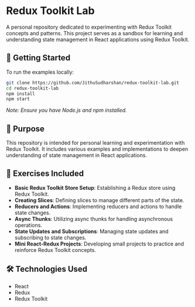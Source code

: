 # Redux Toolkit Lab

A personal repository dedicated to experimenting with Redux Toolkit concepts and patterns. This project serves as a sandbox for learning and understanding state management in React applications using Redux Toolkit.

## 🚀 Getting Started

To run the examples locally:

```bash
git clone https://github.com/JithuSudharshan/redux-toolkit-lab.git
cd redux-toolkit-lab
npm install
npm start
```

*Note: Ensure you have Node.js and npm installed.*

## 🧪 Purpose

This repository is intended for personal learning and experimentation with Redux Toolkit. It includes various examples and implementations to deepen understanding of state management in React applications.

## 📝 Exercises Included

* **Basic Redux Toolkit Store Setup**: Establishing a Redux store using Redux Toolkit.
* **Creating Slices**: Defining slices to manage different parts of the state.
* **Reducers and Actions**: Implementing reducers and actions to handle state changes.
* **Async Thunks**: Utilizing async thunks for handling asynchronous operations.
* **State Updates and Subscriptions**: Managing state updates and subscribing to state changes.
* **Mini React-Redux Projects**: Developing small projects to practice and reinforce Redux Toolkit concepts.

## 🛠️ Technologies Used

* React
* Redux
* Redux Toolkit
